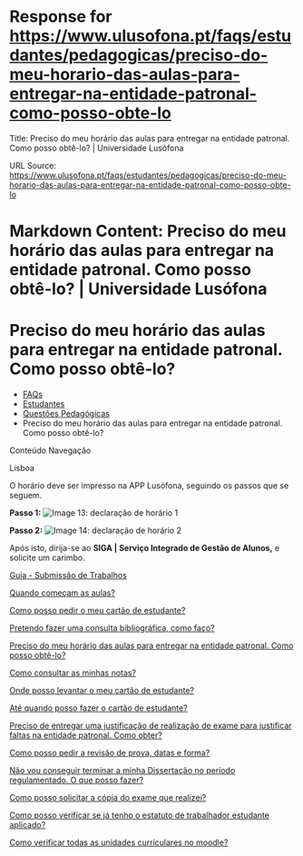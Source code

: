 # Response for https://www.ulusofona.pt/faqs/estudantes/pedagogicas/preciso-do-meu-horario-das-aulas-para-entregar-na-entidade-patronal-como-posso-obte-lo

Title: Preciso do meu horário das aulas para entregar na entidade patronal. Como posso obtê-lo? | Universidade Lusófona

URL Source: https://www.ulusofona.pt/faqs/estudantes/pedagogicas/preciso-do-meu-horario-das-aulas-para-entregar-na-entidade-patronal-como-posso-obte-lo

Markdown Content:
Preciso do meu horário das aulas para entregar na entidade patronal. Como posso obtê-lo? | Universidade Lusófona
===============

 

Preciso do meu horário das aulas para entregar na entidade patronal. Como posso obtê-lo?
========================================================================================

*   [FAQs](https://www.ulusofona.pt/faqs/)
*   [Estudantes](https://www.ulusofona.pt/faqs/estudantes)
*   [Questões Pedagógicas](https://www.ulusofona.pt/faqs/estudantes/pedagogicas)
*   Preciso do meu horário das aulas para entregar na entidade patronal. Como posso obtê-lo?

[](https://www.ulusofona.pt/)

Conteúdo Navegação

Lisboa

O horário deve ser impresso na APP Lusófona, seguindo os passos que se seguem.

**Passo 1:** ![Image 13: declaração de horário 1](https://www.ulusofona.pt/media/declaracao-de-horario-1.png)

**Passo 2:** ![Image 14: declaração de horário 2](https://www.ulusofona.pt/media/declaracao-de-horario-2.png)

Após isto, dirija-se ao **SIGA | Serviço Integrado de Gestão de Alunos,** e solicite um carimbo.

[Guia - Submissão de Trabalhos](https://www.ulusofona.pt/faqs/estudantes/pedagogicas/guia-submissao-de-trabalhos)

[Quando começam as aulas?](https://www.ulusofona.pt/faqs/estudantes/pedagogicas/quando-comecam-as-aulas)

[Como posso pedir o meu cartão de estudante?](https://www.ulusofona.pt/faqs/estudantes/pedagogicas/como-posso-solicitar-o-meu-cartao-de-estudante)

[Pretendo fazer uma consulta bibliográfica, como faço?](https://www.ulusofona.pt/faqs/estudantes/pedagogicas/pretendo-fazer-uma-consulta-bibliografica-como-faco)

[Preciso do meu horário das aulas para entregar na entidade patronal. Como posso obtê-lo?](https://www.ulusofona.pt/faqs/estudantes/pedagogicas/preciso-do-meu-horario-das-aulas-para-entregar-na-entidade-patronal-como-posso-obte-lo)

[Como consultar as minhas notas?](https://www.ulusofona.pt/faqs/estudantes/pedagogicas/como-consultar-as-minhas-notas)

[Onde posso levantar o meu cartão de estudante?](https://www.ulusofona.pt/faqs/estudantes/pedagogicas/onde-posso-levantar-o-meu-cartao-de-estudante)

[Até quando posso fazer o cartão de estudante?](https://www.ulusofona.pt/faqs/estudantes/pedagogicas/ate-quando-posso-fazer-o-cartao-de-estudante)

[Preciso de entregar uma justificação de realização de exame para justificar faltas na entidade patronal. Como obter?](https://www.ulusofona.pt/faqs/estudantes/pedagogicas/preciso-de-entregar-uma-justificacao-de-realizacao-de-exame-para-justificar-faltas-na-entidade-patronal-como-obter)

[Como posso pedir a revisão de prova, datas e forma?](https://www.ulusofona.pt/faqs/estudantes/pedagogicas/como-posso-solicitar-a-revisao-de-prova-datas-e-forma)

[Não vou conseguir terminar a minha Dissertação no período regulamentado. O que posso fazer?](https://www.ulusofona.pt/faqs/estudantes/pedagogicas/nao-irei-conseguir-terminar-a-minha-dissertacao-no-periodo-regulamentado-o-que-posso-fazer)

[Como posso solicitar a cópia do exame que realizei?](https://www.ulusofona.pt/faqs/estudantes/pedagogicas/como-posso-solicitar-a-copia-do-exame-que-realizei)

[Como posso verificar se já tenho o estatuto de trabalhador estudante aplicado?](https://www.ulusofona.pt/faqs/estudantes/pedagogicas/como-posso-verificar-se-ja-tenho-o-estatuto-de-trabalhador-estudante-aplicado)

[Como verificar todas as unidades curriculares no moodle?](https://www.ulusofona.pt/faqs/estudantes/pedagogicas/como-verificar-todas-as-unidades-curriculares-no-moodle)

